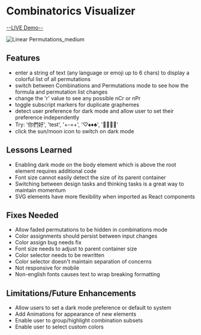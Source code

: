 # Combinatorics Visualizer

[--LIVE Demo--](https://rennacarver.github.io/Combinatorics-Visualizer/)

![Linear Permutations_medium](https://github.com/user-attachments/assets/eee1e92c-8824-4836-8ad0-2653aee079cd)

## Features

- enter a string of text (any language or emoji up to 6 chars) to display a colorful list of all permutations
- switch between Combinations and Permutations mode to see how the formula and permutation list changes
- change the 'r' value to see any possible nCr or nPr
- toggle subscript markers for duplicate graphemes
- detect user preference for dark mode and allow user to set their preference independently
- Try: '你們好', 'test', '+-=+', '♡♠♦♣', '🪻🌾🌷🌻'
- click the sun/moon icon to switch on dark mode

## Lessons Learned

- Enabling dark mode on the body element which is above the root element requires additional code
- Font size cannot easily detect the size of its parent container
- Switching between design tasks and thinking tasks is a great way to maintain momentum
- SVG elements have more flexibility when imported as React components

## Fixes Needed

- Allow faded permutations to be hidden in combinations mode
- Color assignments should persist between input changes
- Color assign bug needs fix
- Font size needs to adjust to parent container size
- Color selector needs to be rewritten
- Color selector doesn't maintain separation of concerns
- Not responsive for mobile
- Non-english fonts causes text to wrap breaking formatting

## Limitations/Future Enhancements

- Allow users to set a dark mode preference or default to system
- Add Animations for appearance of new elements
- Enable user to group/highlight combination subsets
- Enable user to select custom colors

